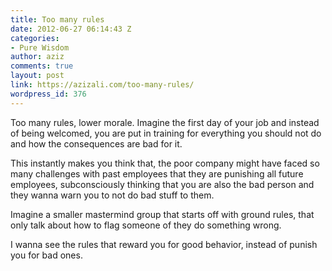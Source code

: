 ```yaml
---
title: Too many rules
date: 2012-06-27 06:14:43 Z
categories:
- Pure Wisdom
author: aziz
comments: true
layout: post
link: https://azizali.com/too-many-rules/
wordpress_id: 376
---
```


Too many rules, lower morale. Imagine the first day of your job and instead of being welcomed, you are put in training for everything you should not do and how the consequences are bad for it.

This instantly makes you think that, the poor company might have faced so many challenges with past employees that they are punishing all future employees, subconsciously thinking that you are also the bad person and they wanna warn you to not do bad stuff to them.

Imagine a smaller mastermind group that starts off with ground rules, that only talk about how to flag someone of they do something wrong. 

I wanna see the rules that reward you for good behavior, instead of punish you for bad ones.
